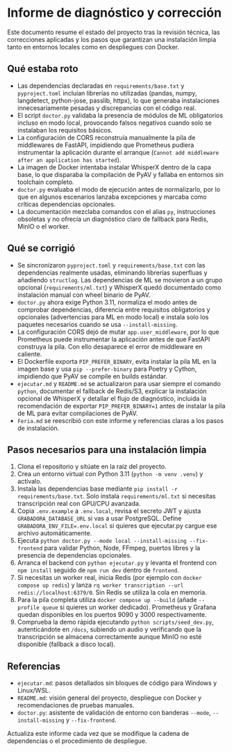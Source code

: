 # Informe de diagnóstico y corrección

Este documento resume el estado del proyecto tras la revisión técnica, las correcciones aplicadas y los pasos que garantizan una instalación limpia tanto en entornos locales como en despliegues con Docker.

## Qué estaba roto

- Las dependencias declaradas en `requirements/base.txt` y `pyproject.toml` incluían librerías no utilizadas (pandas, numpy, langdetect, python-jose, passlib, httpx), lo que generaba instalaciones innecesariamente pesadas y discrepancias con el código real.
- El script `doctor.py` validaba la presencia de módulos de ML obligatorios incluso en modo local, provocando falsos negativos cuando solo se instalaban los requisitos básicos.
- La configuración de CORS reconstruía manualmente la pila de middlewares de FastAPI, impidiendo que Prometheus pudiera instrumentar la aplicación durante el arranque (`Cannot add middleware after an application has started`).
- La imagen de Docker intentaba instalar WhisperX dentro de la capa base, lo que disparaba la compilación de PyAV y fallaba en entornos sin toolchain completo.
- `doctor.py` evaluaba el modo de ejecución antes de normalizarlo, por lo que en algunos escenarios lanzaba excepciones y marcaba como críticas dependencias opcionales.
- La documentación mezclaba comandos con el alias `py`, instrucciones obsoletas y no ofrecía un diagnóstico claro de fallback para Redis, MinIO o el worker.

## Qué se corrigió

- Se sincronizaron `pyproject.toml` y `requirements/base.txt` con las dependencias realmente usadas, eliminando librerías superfluas y añadiendo `structlog`. Las dependencias de ML se movieron a un grupo opcional (`requirements/ml.txt`) y WhisperX quedó documentado como instalación manual con wheel binario de PyAV.
- `doctor.py` ahora exige Python 3.11, normaliza el modo antes de comprobar dependencias, diferencia entre requisitos obligatorios y opcionales (advertencias para ML en modo local) e instala solo los paquetes necesarios cuando se usa `--install-missing`.
- La configuración CORS dejó de mutar `app.user_middleware`, por lo que Prometheus puede instrumentar la aplicación antes de que FastAPI construya la pila. Con ello desaparece el error de middleware en caliente.
- El Dockerfile exporta `PIP_PREFER_BINARY`, evita instalar la pila ML en la imagen base y usa `pip --prefer-binary` para Poetry y Cython, impidiendo que PyAV se compile en builds estándar.
- `ejecutar.md` y `README.md` se actualizaron para usar siempre el comando `python`, documentar el fallback de Redis/S3, explicar la instalación opcional de WhisperX y detallar el flujo de diagnóstico, incluida la recomendación de exportar `PIP_PREFER_BINARY=1` antes de instalar la pila de ML para evitar compilaciones de PyAV.
- `Feria.md` se reescribió con este informe y referencias claras a los pasos de instalación.

## Pasos necesarios para una instalación limpia

1. Clona el repositorio y sitúate en la raíz del proyecto.
2. Crea un entorno virtual con Python 3.11 (`python -m venv .venv`) y actívalo.
3. Instala las dependencias base mediante `pip install -r requirements/base.txt`. Solo instala `requirements/ml.txt` si necesitas transcripción real con GPU/CPU avanzada.
4. Copia `.env.example` a `.env.local`, revisa el secreto JWT y ajusta `GRABADORA_DATABASE_URL` si vas a usar PostgreSQL. Define `GRABADORA_ENV_FILE=.env.local` si quieres que ejecutar.py cargue ese archivo automáticamente.
5. Ejecuta `python doctor.py --mode local --install-missing --fix-frontend` para validar Python, Node, FFmpeg, puertos libres y la presencia de dependencias opcionales.
6. Arranca el backend con `python ejecutar.py` y levanta el frontend con `npm install` seguido de `npm run dev` dentro de `frontend`.
7. Si necesitas un worker real, inicia Redis (por ejemplo con `docker compose up redis`) y lanza `rq worker transcription --url redis://localhost:6379/0`. Sin Redis se utiliza la cola en memoria.
8. Para la pila completa utiliza `docker compose up --build` (añade `--profile queue` si quieres un worker dedicado). Prometheus y Grafana quedan disponibles en los puertos 9090 y 3000 respectivamente.
9. Comprueba la demo rápida ejecutando `python scripts/seed_dev.py`, autenticándote en `/docs`, subiendo un audio y verificando que la transcripción se almacena correctamente aunque MinIO no esté disponible (fallback a disco local).

## Referencias

- `ejecutar.md`: pasos detallados sin bloques de código para Windows y Linux/WSL.
- `README.md`: visión general del proyecto, despliegue con Docker y recomendaciones de pruebas manuales.
- `doctor.py`: asistente de validación de entorno con banderas `--mode`, `--install-missing` y `--fix-frontend`.

Actualiza este informe cada vez que se modifique la cadena de dependencias o el procedimiento de despliegue.
